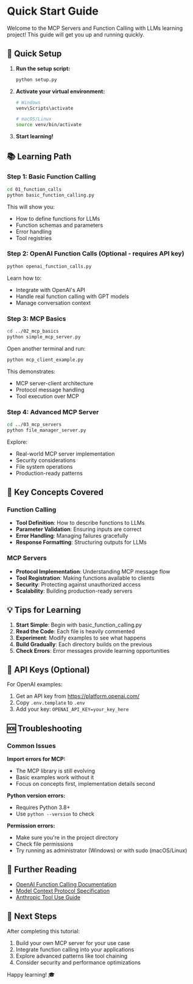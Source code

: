 # Quick Start Guide

Welcome to the MCP Servers and Function Calling with LLMs learning project! This guide will get you up and running quickly.

## 🚀 Quick Setup

1. **Run the setup script:**
   ```bash
   python setup.py
   ```

2. **Activate your virtual environment:**
   ```bash
   # Windows
   venv\Scripts\activate

   # macOS/Linux
   source venv/bin/activate
   ```

3. **Start learning!**

## 📚 Learning Path

### Step 1: Basic Function Calling
```bash
cd 01_function_calls
python basic_function_calling.py
```

This will show you:
- How to define functions for LLMs
- Function schemas and parameters
- Error handling
- Tool registries

### Step 2: OpenAI Function Calls (Optional - requires API key)
```bash
python openai_function_calls.py
```

Learn how to:
- Integrate with OpenAI's API
- Handle real function calling with GPT models
- Manage conversation context

### Step 3: MCP Basics
```bash
cd ../02_mcp_basics
python simple_mcp_server.py
```

Open another terminal and run:
```bash
python mcp_client_example.py
```

This demonstrates:
- MCP server-client architecture
- Protocol message handling
- Tool execution over MCP

### Step 4: Advanced MCP Server
```bash
cd ../03_mcp_servers
python file_manager_server.py
```

Explore:
- Real-world MCP server implementation
- Security considerations
- File system operations
- Production-ready patterns

## 🔧 Key Concepts Covered

### Function Calling
- **Tool Definition**: How to describe functions to LLMs
- **Parameter Validation**: Ensuring inputs are correct
- **Error Handling**: Managing failures gracefully
- **Response Formatting**: Structuring outputs for LLMs

### MCP Servers
- **Protocol Implementation**: Understanding MCP message flow
- **Tool Registration**: Making functions available to clients
- **Security**: Protecting against unauthorized access
- **Scalability**: Building production-ready servers

## 💡 Tips for Learning

1. **Start Simple**: Begin with basic_function_calling.py
2. **Read the Code**: Each file is heavily commented
3. **Experiment**: Modify examples to see what happens
4. **Build Gradually**: Each directory builds on the previous
5. **Check Errors**: Error messages provide learning opportunities

## 🔗 API Keys (Optional)

For OpenAI examples:
1. Get an API key from https://platform.openai.com/
2. Copy `.env.template` to `.env`
3. Add your key: `OPENAI_API_KEY=your_key_here`

## 🆘 Troubleshooting

### Common Issues

**Import errors for MCP:**
- The MCP library is still evolving
- Basic examples work without it
- Focus on concepts first, implementation details second

**Python version errors:**
- Requires Python 3.8+
- Use `python --version` to check

**Permission errors:**
- Make sure you're in the project directory
- Check file permissions
- Try running as administrator (Windows) or with sudo (macOS/Linux)

## 📖 Further Reading

- [OpenAI Function Calling Documentation](https://platform.openai.com/docs/guides/function-calling)
- [Model Context Protocol Specification](https://modelcontextprotocol.io/docs)
- [Anthropic Tool Use Guide](https://docs.anthropic.com/claude/docs/tool-use)

## 🎯 Next Steps

After completing this tutorial:
1. Build your own MCP server for your use case
2. Integrate function calling into your applications
3. Explore advanced patterns like tool chaining
4. Consider security and performance optimizations

Happy learning! 🎓
